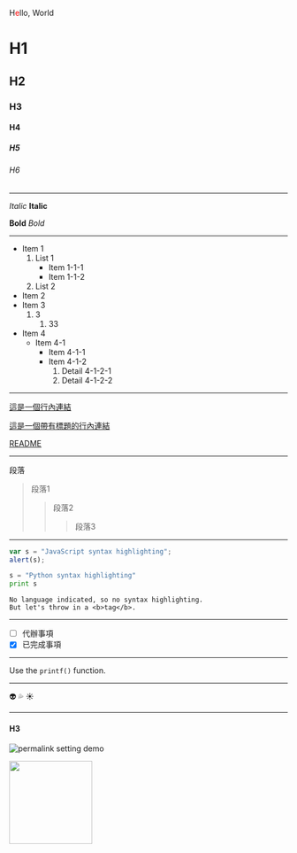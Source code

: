 H<font color="#f00">e</font>llo, World
# H1
## H2
### H3
#### H4
##### H5
###### H6

***
*Italic* **Italic**

**Bold** *Bold*
***
* Item 1
  1. List 1
      * Item 1-1-1
      * Item 1-1-2
  2. List 2
* Item 2
* Item 3
  1. 3
      1. 33
* Item 4
  * Item 4-1
    * Item 4-1-1
    * Item 4-1-2
      1. Detail 4-1-2-1
      2. Detail 4-1-2-2
***
[這是一個行內連結](https://www.google.com)

[這是一個帶有標題的行內連結](https://www.google.com "Google's Homepage")

[README](README.md)

[這段文字連到參考項目]: http://www.reddit.com
***
段落
> 段落1
>> 段落2
>>> 段落3
***
```javascript
var s = "JavaScript syntax highlighting";
alert(s);
```
```python
s = "Python syntax highlighting"
print s
```
```
No language indicated, so no syntax highlighting.
But let's throw in a <b>tag</b>.
```
***
- [ ] 代辦事項
- [x] 已完成事項
***
Use the `printf()` function.
***
:alien:
:sweat_drops:
:sunny:
***
#### H3
![permalink setting demo](https://i.imgur.com/PjUhQBB.gif)

<img src="https://i.imgur.com/PjUhQBB.gif" width="150px">
